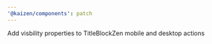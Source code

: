 ```yaml
---
'@kaizen/components': patch
---
```


Add visbility properties to TitleBlockZen mobile and desktop actions
